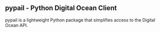 ## pypail - Python Digital Ocean Client

pypail is a lightweight Python package that simplifies access to the Digital Ocean API.

